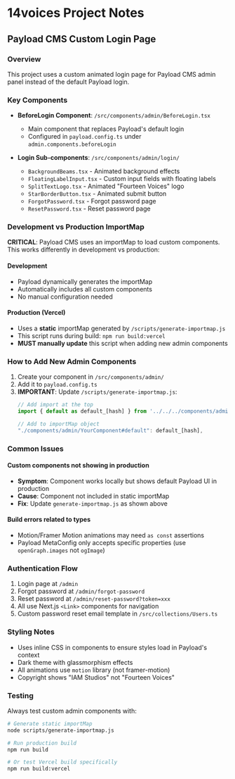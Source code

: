 # 14voices Project Notes

## Payload CMS Custom Login Page

### Overview
This project uses a custom animated login page for Payload CMS admin panel instead of the default Payload login.

### Key Components
- **BeforeLogin Component**: `/src/components/admin/BeforeLogin.tsx`
  - Main component that replaces Payload's default login
  - Configured in `payload.config.ts` under `admin.components.beforeLogin`
  
- **Login Sub-components**: `/src/components/admin/login/`
  - `BackgroundBeams.tsx` - Animated background effects
  - `FloatingLabelInput.tsx` - Custom input fields with floating labels
  - `SplitTextLogo.tsx` - Animated "Fourteen Voices" logo
  - `StarBorderButton.tsx` - Animated submit button
  - `ForgotPassword.tsx` - Forgot password page
  - `ResetPassword.tsx` - Reset password page

### Development vs Production ImportMap

**CRITICAL**: Payload CMS uses an importMap to load custom components. This works differently in development vs production:

#### Development
- Payload dynamically generates the importMap
- Automatically includes all custom components
- No manual configuration needed

#### Production (Vercel)
- Uses a **static** importMap generated by `/scripts/generate-importmap.js`
- This script runs during build: `npm run build:vercel`
- **MUST manually update** this script when adding new admin components

### How to Add New Admin Components

1. Create your component in `/src/components/admin/`
2. Add it to `payload.config.ts`
3. **IMPORTANT**: Update `/scripts/generate-importmap.js`:
   ```javascript
   // Add import at the top
   import { default as default_[hash] } from '../../../components/admin/YourComponent'
   
   // Add to importMap object
   "./components/admin/YourComponent#default": default_[hash],
   ```

### Common Issues

#### Custom components not showing in production
- **Symptom**: Component works locally but shows default Payload UI in production
- **Cause**: Component not included in static importMap
- **Fix**: Update `generate-importmap.js` as shown above

#### Build errors related to types
- Motion/Framer Motion animations may need `as const` assertions
- Payload MetaConfig only accepts specific properties (use `openGraph.images` not `ogImage`)

### Authentication Flow
1. Login page at `/admin`
2. Forgot password at `/admin/forgot-password`
3. Reset password at `/admin/reset-password?token=xxx`
4. All use Next.js `<Link>` components for navigation
5. Custom password reset email template in `/src/collections/Users.ts`

### Styling Notes
- Uses inline CSS in components to ensure styles load in Payload's context
- Dark theme with glassmorphism effects
- All animations use `motion` library (not framer-motion)
- Copyright shows "IAM Studios" not "Fourteen Voices"

### Testing
Always test custom admin components with:
```bash
# Generate static importMap
node scripts/generate-importmap.js

# Run production build
npm run build

# Or test Vercel build specifically
npm run build:vercel
```